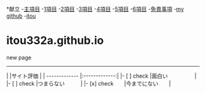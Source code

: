 *献立
-<a href="https://itou332.github.io/top_page/">主項目</a>
-<a href="https://itou332.github.io/sun/">1項目</a>
-<a href="https://itou332.github.io/itou332a.github.io/">2項目</a>
-<a href="https://itou332.github.io/diary">3項目</a>
-<a href="https://itou332.github.io/today/">4項目</a>
-<a href="https://itou332.github.io/challenge/">5項目</a>
-<a href="https://itou332.github.io/nontitle/">6項目</a>
-<a href="https://itou332.github.io/Privacy-policy/">免責事項</a>
-<a href="https://github.com/itou332">my github</a>
-<a href="http://itou33good.starfree.jp/">itou</a>
</p>

# itou332a.github.io
new page<hr>
|	        |サイト評価     |
| ------------- |:-------------:|
|- [ ] check    |面白い　　　　　|
|- [ ] check    |つまらない　　　|
|- [x] check　　|今までにない　　|